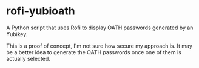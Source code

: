 # rofi-yubioath

A Python script that uses Rofi to display OATH passwords generated by an Yubikey.

This is a proof of concept, I'm not sure how secure my approach is. It may be a better idea to generate the OATH passwords once one of them is actually selected.
